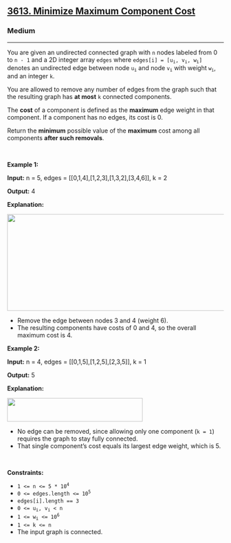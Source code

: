 <h2><a href="https://leetcode.com/problems/minimize-maximum-component-cost/">3613. Minimize Maximum Component Cost</a></h2><h3>Medium</h3><hr><p data-end="331" data-start="85">You are given an undirected connected graph with <code data-end="137" data-start="134">n</code> nodes labeled from 0 to <code data-end="171" data-start="164">n - 1</code> and a 2D integer array <code data-end="202" data-start="195">edges</code> where <code data-end="234" data-start="209">edges[i] = [u<sub>i</sub>, v<sub>i</sub>, w<sub>i</sub>]</code> denotes an undirected edge between node <code data-end="279" data-start="275">u<sub>i</sub></code> and node <code data-end="293" data-start="289">v<sub>i</sub></code> with weight <code data-end="310" data-start="306">w<sub>i</sub></code>, and an integer <code data-end="330" data-start="327">k</code>.</p>

<p data-end="461" data-start="333">You are allowed to remove any number of edges from the graph such that the resulting graph has <strong>at most</strong> <code data-end="439" data-start="436">k</code> connected components.</p>

<p data-end="589" data-start="463">The <strong>cost</strong> of a component is defined as the <strong>maximum</strong> edge weight in that component. If a component has no edges, its cost is 0.</p>

<p data-end="760" data-start="661">Return the <strong>minimum</strong> possible value of the <strong>maximum</strong> cost among all components <strong data-end="759" data-start="736">after such removals</strong>.</p>

<p>&nbsp;</p>
<p><strong class="example">Example 1:</strong></p>

<div class="example-block">
<p><strong>Input:</strong> <span class="example-io">n = 5, edges = [[0,1,4],[1,2,3],[1,3,2],[3,4,6]], k = 2</span></p>

<p><strong>Output:</strong> <span class="example-io">4</span></p>

<p><strong>Explanation:</strong></p>

<p><img alt="" src="https://assets.leetcode.com/uploads/2025/04/19/minimizemaximumm.jpg" style="width: 535px; height: 225px;" /></p>

<ul>
	<li data-end="1070" data-start="1021">Remove the edge between nodes 3 and 4 (weight 6).</li>
	<li data-end="1141" data-start="1073">The resulting components have costs of 0 and 4, so the overall maximum cost is 4.</li>
</ul>
</div>

<p><strong class="example">Example 2:</strong></p>

<div class="example-block">
<p><strong>Input:</strong> <span class="example-io">n = 4, edges = [[0,1,5],[1,2,5],[2,3,5]], k = 1</span></p>

<p><strong>Output:</strong> <span class="example-io">5</span></p>

<p><strong>Explanation:</strong></p>

<p><img alt="" src="https://assets.leetcode.com/uploads/2025/04/19/minmax2.jpg" style="width: 315px; height: 55px;" /></p>

<ul>
	<li data-end="1315" data-start="1251">No edge can be removed, since allowing only one component (<code>k = 1</code>) requires the graph to stay fully connected.</li>
	<li data-end="1389" data-start="1318">That single component&rsquo;s cost equals its largest edge weight, which is 5.</li>
</ul>
</div>

<p>&nbsp;</p>
<p><strong>Constraints:</strong></p>

<ul>
	<li><code>1 &lt;= n &lt;= 5 * 10<sup>4</sup></code></li>
	<li><code>0 &lt;= edges.length &lt;= 10<sup>5</sup></code></li>
	<li><code>edges[i].length == 3</code></li>
	<li><code>0 &lt;= u<sub>i</sub>, v<sub>i</sub> &lt; n</code></li>
	<li><code>1 &lt;= w<sub>i</sub> &lt;= 10<sup>6</sup></code></li>
	<li><code>1 &lt;= k &lt;= n</code></li>
	<li>The input graph is connected.</li>
</ul>

